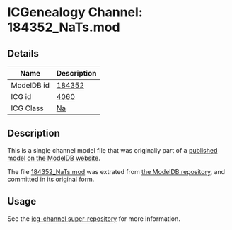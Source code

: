 # ICGenealogy Channel: 184352\_NaTs.mod

## Details

Name | Description
---- | -----------
ModelDB id | [184352](http://senselab.med.yale.edu/ModelDB/ShowModel.cshtml?model=184352)
ICG id | [4060](http://icg.neurotheory.ox.ac.uk/channels/2/4060)
ICG Class | [Na](http://icg.neurotheory.ox.ac.uk/channels/2)

## Description

This is a single channel model file that was originally part of a [published model on the ModelDB website](http://senselab.med.yale.edu/mModelDB/ShowModel.cshtml?model=184352).

The file [184352\_NaTs.mod](184352_NaTs.mod) was extrated from [the ModelDB repository](http://senselab.med.yale.edu/ModelDB/ShowModel.cshtml?model=184352), and committed in its original form.

## Usage

See the [icg-channel super-repository](https://github.com/icgenealogy/icg-channels) for more information.